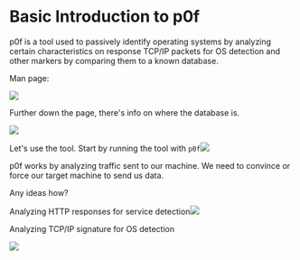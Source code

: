 # Basic Introduction to p0f

p0f is a tool used to passively identify operating systems by analyzing certain characteristics on response TCP/IP packets for OS detection and other markers by comparing them to a known database.

Man page:

![](/assets/p0fmanpage.png)

Further down the page, there's info on where the database is.

![](/assets/p0fdb.png)

Let's use the tool. Start by running the tool with `p0f`![](/assets/p0frunning.png)

p0f works by analyzing traffic sent to our machine. We need to convince or force our target machine to send us data.

Any ideas how?

Analyzing HTTP responses for service detection![](/assets/p0fhttp.png)

Analyzing TCP/IP signature for OS detection

![](/assets/p0ftcpip.png)

